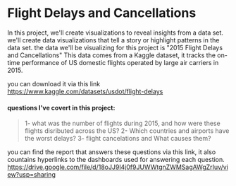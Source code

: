# Flight Delays and Cancellations

In this project, we'll create visualizations to reveal insights from a data set. we'll create data visualizations that tell a story or highlight patterns in the data set.
the data we'll be visualizing for this project is "2015 Flight Delays and Cancellations"
This data comes from a Kaggle dataset, it tracks the on-time performance of US domestic flights operated by large air carriers in 2015.<br>

you can download it via this 
link https://www.kaggle.com/datasets/usdot/flight-delays

#### questions I've covert in this project:

> 1- what was the number of flights during 2015, and how were these flights disributed across the US?
> 2- Which countries and airports have the worst delays?
> 3- flight cancelations and What causes them?

you can find the report that answers these questions via this link, it also countains hyperlinks to the dashboards used for answering each question.
https://drive.google.com/file/d/18oJJ9l4j0f9JUWWtgnZWMSagAWgZrIuv/view?usp=sharing
